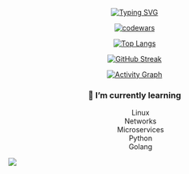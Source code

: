 <div align="center">

[![Typing SVG](https://readme-typing-svg.demolab.com/?lines=Hi,+I'm+network+engineer!;I+love+write+code.;Btw,+I+use+Arch+linux!&center=true&width=500&height=50&animation=scale-in)]()

[![codewars](https://www.codewars.com/users/grigoriy_st/badges/large)](https://www.codewars.com/users/grigoriy_st) 

[![Top Langs](https://github-readme-stats.vercel.app/api/top-langs/?username=grigoriy-st&layout=compact&theme=highcontrast&card_width=500&langs_count=9&hide_border=true&title_color=FF0000&count_weight=1&size_weight=1)](https://github.com/anuraghazra/github-readme-stats)

[![GitHub Streak](https://streak-stats.demolab.com?user=grigoriy-st&theme=monokai-metallian&fire=DD472C&animation=zoomOut)](https://git.io/streak-stats)

[![Activity Graph](https://github-readme-activity-graph.vercel.app/graph?username=grigoriy-st&theme=react-dark&area=true&hide_border=true&custom_title=My%20Activity)](https://github.com/ashutosh00710/github-readme-activity-graph)

<h3>🌱 I’m currently learning</h3>
<ul>
  <li type="none">Linux</li>
  <li type="none">Networks</li>
  <li type="none">Microservices</li>
  <li type="none">Python</li>
  <li type="none">Golang</li>
</ul>

</div>

![](https://komarev.com/ghpvc/?username=grigoriy-ste&color=blue)
<!--
**grigoriy-st/grigoriy-st** is a ✨ _special_ ✨ repository because its `README.md` (this file) appears on your GitHub profile.

Here are some ideas to get you started:

- 🔭 I’m currently working on ...
- 🌱 I’m currently learning ...
- 👯 I’m looking to collaborate on ...
- 🤔 I’m looking for help with ...
- 💬 Ask me about ...
- 📫 How to reach me: ...
- 😄 Pronouns: ...
- ⚡ Fun fact: ...
-->

